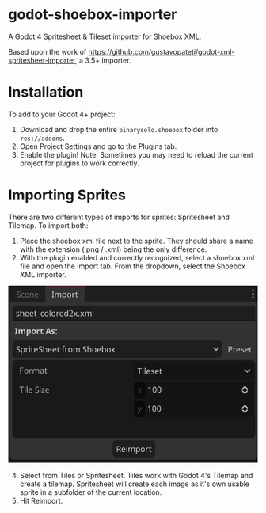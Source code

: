 # godot-shoebox-importer
A Godot 4 Spritesheet &amp; Tileset importer for Shoebox XML.

Based upon the work of https://github.com/gustavopateti/godot-xml-spritesheet-importer, a 3.5+ importer.

# Installation
To add to your Godot 4+ project: 

1. Download and drop the entire `binarysolo.shoebox` folder into `res://addons`.
2. Open Project Settings and go to the Plugins tab.
3. Enable the plugin!
	Note: Sometimes you may need to reload the current project for plugins to work correctly.

# Importing Sprites
There are two different types of imports for sprites: Spritesheet and Tilemap. To import both: 

1. Place the shoebox xml file next to the sprite. They should share a name with the extension (.png / .xml) being the only difference. 
2. With the plugin enabled and correctly recognized, select a shoebox xml file and open the Import tab. From the dropdown, select the Shoebox XML importer.

![Screenshot of the Import tab in Godot. The dropdown has Spritesheet from Shoebox selected. Options for Import type (Tiles & Spritesheet) and sprite dimensions are shown below that.](importer.png)

4. Select from Tiles or Spritesheet. Tiles work with Godot 4's Tilemap and create a tilemap. Spritesheet will create each image as it's own usable sprite in a subfolder of the current location.
5. Hit Reimport.